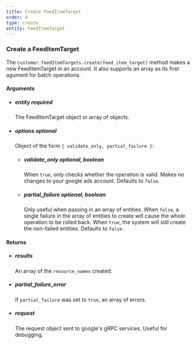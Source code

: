 ```yaml
---
title: Create FeedItemTarget 
order: 4
type: create
entity: FeedItemTarget 
---
```


### Create a FeedItemTarget 

The `customer.feedItemTargets.create(feed_item_target)` method makes a new FeedItemTarget in an account. It also supports an array as its first agument for batch operations.


#### Arguments

- ##### entity *required* 
    The FeedItemTarget object or array of objects.
- ##### options *optional*
    Object of the form `{ validate_only, partial_failure }`:
    - ##### validate_only *optional, boolean* 
        When `true`, only checks whether the operation is valid. Makes no changes to your google ads account. Defaults to `false`.
    - ##### partial_failure *optional, boolean*
        Only useful when passing in an array of entities. When `false`, a single failure in the array of entities to create will cause the whole operation to be rolled back. When `true`, the system will still create the non-failed entities. Defaults to `false`.


#### Returns

- ##### results
    An array of the `resource_names` created.
- ##### partial_failure_error
    If `partial_failure` was set to `true`, an array of errors.
- ##### request
    The request object sent to google's gRPC services. Useful for debugging.
